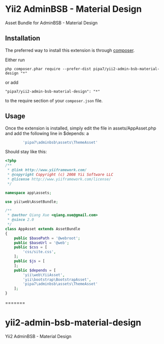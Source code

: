 
Yii2 AdminBSB - Material Design
===============================
Asset Bundle for AdminBSB - Material Design

Installation
------------

The preferred way to install this extension is through [composer](http://getcomposer.org/download/).

Either run

```
php composer.phar require --prefer-dist pipa7/yii2-admin-bsb-material-design "*"
```

or add

```
"pipa7/yii2-admin-bsb-material-design": "*"
```

to the require section of your `composer.json` file.


Usage
-----

Once the extension is installed, simply edit the file in assets/AppAsset.php and add the following line in $depends: a

```php
        'pipa7\adminbsb\assets\ThemeAsset'
```

Should stay like this:
```php
<?php
/**
 * @link http://www.yiiframework.com/
 * @copyright Copyright (c) 2008 Yii Software LLC
 * @license http://www.yiiframework.com/license/
 */

namespace app\assets;

use yii\web\AssetBundle;

/**
 * @author Qiang Xue <qiang.xue@gmail.com>
 * @since 2.0
 */
class AppAsset extends AssetBundle
{
    public $basePath = '@webroot';
    public $baseUrl = '@web';
    public $css = [
        'css/site.css',
    ];
    public $js = [
    ];
    public $depends = [
        'yii\web\YiiAsset',
        'yii\bootstrap\BootstrapAsset',
        'pipa7\adminbsb\assets\ThemeAsset'
    ];
}
```
=======
# yii2-admin-bsb-material-design
Yii2 AdminBSB - Material Design

